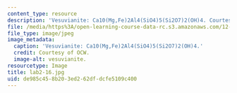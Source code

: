```yaml
---
content_type: resource
description: 'Vesuvianite: Ca10(Mg,Fe)2Al4(SiO4)5(Si2O7)2(OH)4. Courtesy of OCW.'
file: /media/https%3A/open-learning-course-data-rc.s3.amazonaws.com/12-108-structure-of-earth-materials-fall-2004/de985c458b203ed262dfdcfe5109c400_lab2-16.jpg
file_type: image/jpeg
image_metadata:
  caption: 'Vesuvianite: Ca10(Mg,Fe)2Al4(SiO4)5(Si2O7)2(OH)4.'
  credit: Courtesy of OCW.
  image-alt: vesuvianite.
resourcetype: Image
title: lab2-16.jpg
uid: de985c45-8b20-3ed2-62df-dcfe5109c400
---
```

